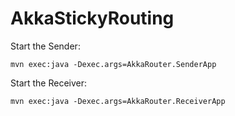 # AkkaStickyRouting

Start the Sender:

    mvn exec:java -Dexec.args=AkkaRouter.SenderApp

Start the Receiver:

    mvn exec:java -Dexec.args=AkkaRouter.ReceiverApp
 